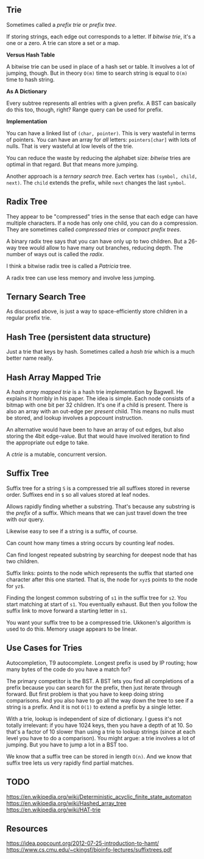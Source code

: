 ## Trie

Sometimes called a *prefix trie* or *prefix tree*.

If storing strings, each edge out corresponds to a letter. If *bitwise
trie*, it's a one or a zero. A trie can store a set or a map.

**Versus Hash Table**

A bitwise trie can be used in place of a hash set or table. It
involves a lot of jumping, though. But in theory `O(m)` time to search
string is equal to `O(m)` time to hash string.

**As A Dictionary**

Every subtree represents all entries with a given prefix. A BST can
basically do this too, though, right? Range query can be used for
prefix.

**Implementation**

You can have a linked list of `(char, pointer)`. This is very wasteful
in terms of pointers. You can have an array for *all* letters:
`pointers[char]` with lots of nulls. That is very wasteful at low
levels of the trie.

You can reduce the waste by reducing the alphabet size: *bitwise*
tries are optimal in that regard. But that means more jumping.

Another approach is a *ternary search tree*. Each vertex has `(symbol,
child, next)`. The `child` extends the prefix, while `next` changes
the last `symbol`.

## Radix Tree

They appear to be "compressed" tries in the sense that each edge can
have multiple characters. If a node has only one child, you can do a
compression. They are sometimes called *compressed tries* or *compact
prefix trees*.

A binary radix tree says that you can have only up to two
children. But a 26-way tree would allow to have many out branches,
reducing depth. The number of ways out is called the *radix*.

I think a bitwise radix tree is called a *Patricia* tree.

A radix tree can use less memory and involve less jumping.

## Ternary Search Tree

As discussed above, is just a way to space-efficiently store children
in a regular prefix trie.

## Hash Tree (persistent data structure)

Just a trie that keys by hash. Sometimes called a *hash trie* which is
a much better name really.

## Hash Array Mapped Trie

A *hash array mapped trie* is a hash trie implementation by
Bagwell. He explains it horribly in his paper. The idea is
simple. Each node consists of a bitmap with one bit per 32
children. It's one if a child is present. There is also an array with
an out-edge per *present* child. This means no nulls must be stored,
and lookup involves a popcount instruction.

An alternative would have been to have an array of out edges, but also
storing the 4bit edge-value. But that would have involved iteration to
find the appropriate out edge to take.

A *ctrie* is a mutable, concurrent version.

## Suffix Tree

Suffix tree for a string `S` is a compressed trie all suffixes stored
in reverse order. Suffixes end in `$` so all values stored at leaf
nodes.

Allows rapidly finding whether a substring. That's because any
substring is the *prefix* of a suffix. Which means that we can just
travel down the tree with our query.

Likewise easy to see if a string is a suffix, of course.

Can count how many times a string occurs by counting leaf nodes.

Can find longest repeated substring by searching for deepest node that
has two children.

Suffix links: points to the node which represents the suffix that
started one character after this one started. That is, the node for
`xyz$` points to the node for `yz$`.

Finding the longest common substring of `s1` in the suffix tree for
`s2`. You start matching at start of `s1`. You eventually exhaust. But
then you follow the suffix link to move forward a starting letter in
`s1`.

You want your suffix tree to be a compressed trie. Ukkonen's algorithm
is used to do this. Memory usage appears to be linear.

## Use Cases for Tries

Autocompletion, T9 autocomplete. Longest prefix is used by IP routing;
how many bytes of the code do you have a match for?

The primary competitor is the BST. A BST lets you find all completions
of a prefix because you can search for the prefix, then just iterate
through forward. But first problem is that you have to keep doing
string comparisons. And you also have to go all the way down the tree
to see if a string is a prefix. And it is not `O(1)` to extend a
prefix by a single letter.

With a trie, lookup is independent of size of dictionary. I guess it's
not totally irrelevant: if you have 1024 keys, then you have a depth
of at 10. So that's a factor of 10 slower than using a trie to lookup
strings (since at each level you have to do a comparison). You might
argue: a trie involves a lot of jumping. But you have to jump a lot in
a BST too.

We know that a suffix tree can be stored in length `O(n)`. And we know
that suffix tree lets us very rapidly find partial matches.

## TODO

https://en.wikipedia.org/wiki/Deterministic_acyclic_finite_state_automaton
https://en.wikipedia.org/wiki/Hashed_array_tree
https://en.wikipedia.org/wiki/HAT-trie

## Resources

https://idea.popcount.org/2012-07-25-introduction-to-hamt/
https://www.cs.cmu.edu/~ckingsf/bioinfo-lectures/suffixtrees.pdf
